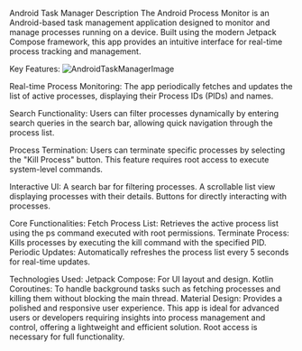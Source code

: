 Android Task Manager Description
The Android Process Monitor is an Android-based task management application designed to monitor and manage processes running on a device. Built using the modern Jetpack Compose framework, this app provides an intuitive interface for real-time process tracking and management.

Key Features:                                                                                                              ![AndroidTaskManagerImage](https://github.com/user-attachments/assets/0036b236-4e5a-4593-9ad7-14e8aa3f2e68)


Real-time Process Monitoring:
The app periodically fetches and updates the list of active processes, displaying their Process IDs (PIDs) and names.

Search Functionality:
Users can filter processes dynamically by entering search queries in the search bar, allowing quick navigation through the process list.

Process Termination:
Users can terminate specific processes by selecting the "Kill Process" button. This feature requires root access to execute system-level commands.

Interactive UI:
A search bar for filtering processes.
A scrollable list view displaying processes with their details.
Buttons for directly interacting with processes.

Core Functionalities:
Fetch Process List: Retrieves the active process list using the ps command executed with root permissions.
Terminate Process: Kills processes by executing the kill command with the specified PID.
Periodic Updates: Automatically refreshes the process list every 5 seconds for real-time updates.

Technologies Used:
Jetpack Compose: For UI layout and design.
Kotlin Coroutines: To handle background tasks such as fetching processes and killing them without blocking the main thread.
Material Design: Provides a polished and responsive user experience.
This app is ideal for advanced users or developers requiring insights into process management and control, offering a lightweight and efficient solution. Root access is necessary for full functionality.


